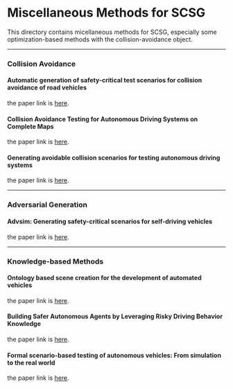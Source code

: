 # Miscellaneous Methods for SCSG

This directory contains micellaneous methods for SCSG, especially some optimization-based methods with the collision-avoidance object.


---

### Collision Avoidance

#### Automatic generation of safety-critical test scenarios for collision avoidance of road vehicles
the paper link is [here](https://mediatum.ub.tum.de/doc/1454478/document.pdf).

#### Collision Avoidance Testing for Autonomous Driving Systems on Complete Maps
the paper link is [here](https://ieeexplore.ieee.org/stamp/stamp.jsp?tp=&arnumber=9575536).

#### Generating avoidable collision scenarios for testing autonomous driving systems
the paper link is [here](https://group-mmm.org/~arcaini/papers/avoidCollICST2020_prePrint.pdf).

---

### Adversarial Generation

#### Advsim: Generating safety-critical scenarios for self-driving vehicles
the paper link is [here](http://openaccess.thecvf.com/content/CVPR2021/papers/Wang_AdvSim_Generating_Safety-Critical_Scenarios_for_Self-Driving_Vehicles_CVPR_2021_paper.pdf).

---

### Knowledge-based Methods

#### Ontology based scene creation for the development of automated vehicles
the paper link is [here](https://arxiv.org/pdf/1704.01006.pdf).

#### Building Safer Autonomous Agents by Leveraging Risky Driving Behavior Knowledge
the paper link is [here](https://ieeexplore.ieee.org/stamp/stamp.jsp?tp=&arnumber=9583209).

#### Formal scenario-based testing of autonomous vehicles: From simulation to the real world
the paper link is [here](https://arxiv.org/pdf/2003.07739).
